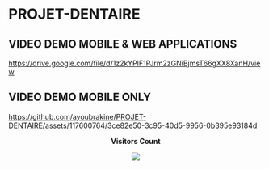 # PROJET-DENTAIRE


## VIDEO DEMO MOBILE & WEB APPLICATIONS


https://drive.google.com/file/d/1z2kYPlF1PJrm2zGNiBjmsT66gXX8XanH/view


<!--
  https://github.com/ayoubrakine/PROJET-DENTAIRE/assets/117600764/e2a3cb8b-4258-48ab-8128-321f1190c4b4 


## Data sent to the database

![image](https://github.com/ayoubrakine/PROJET-DENTAIRE/assets/117600764/dd8e2e18-fbe4-4d3b-8dcb-44676013605e)

-->
## VIDEO DEMO MOBILE ONLY


https://github.com/ayoubrakine/PROJET-DENTAIRE/assets/117600764/3ce82e50-3c95-40d5-9956-0b395e93184d



<div align="center">
 <b style = {font-weight: 600}>Visitors Count</b>

<p align="center"><img align="center" src="https://profile-counter.glitch.me/{ayoubrakine}/count.svg" /></p> 
<br>
</div>
